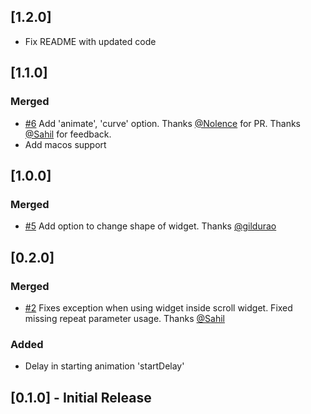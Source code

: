 ## [1.2.0]
- Fix README with updated code

## [1.1.0]
### Merged  
- [#6](https://github.com/apgapg/avatar_glow/pull/6) Add 'animate', 'curve' option. Thanks [@Nolence](https://github.com/Nolence) for PR. Thanks [@Sahil](https://github.com/xsahil03x) for feedback.
- Add macos support

## [1.0.0]
### Merged  
- [#5](https://github.com/apgapg/avatar_glow/pull/5) Add option to change shape of widget. Thanks [@gildurao](https://github.com/gildurao)

## [0.2.0]
### Merged  
- [#2](https://github.com/apgapg/avatar_glow/issues/2) Fixes exception when using widget inside scroll widget. Fixed missing repeat parameter usage. Thanks [@Sahil](https://github.com/xsahil03x)

### Added
- Delay in starting animation 'startDelay'
## [0.1.0] - Initial Release
